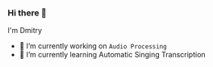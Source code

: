 ### Hi there 👋
I'm Dmitry
- 🔭 I’m currently working on `Audio Processing`
- 🌱 I’m currently learning Automatic Singing Transcription

<!--
[![Gmail Badge](https://img.shields.io/badge/d.suzdaltsev@gmail.com-c14438?style=flat-square&logo=Gmail&logoColor=white&link=mailto:d.suzdaltsev@gmail.com)](mailto:d.suzdaltsev@gmail.com) 


<!--
**DmitrySuzdaltsev/DmitrySuzdaltsev** is a ✨ _special_ ✨ repository because its `README.md` (this file) appears on your GitHub profile.

Here are some ideas to get you started:

- 🔭 I’m currently working on Audio Processing
- 🌱 I’m currently learning ...
- 👯 I’m looking to collaborate on ...
- 🤔 I’m looking for help with ...
- 💬 Ask me about ...
- 📫 How to reach me: ...
- 😄 Pronouns: ...
- ⚡ Fun fact: ...
-->
